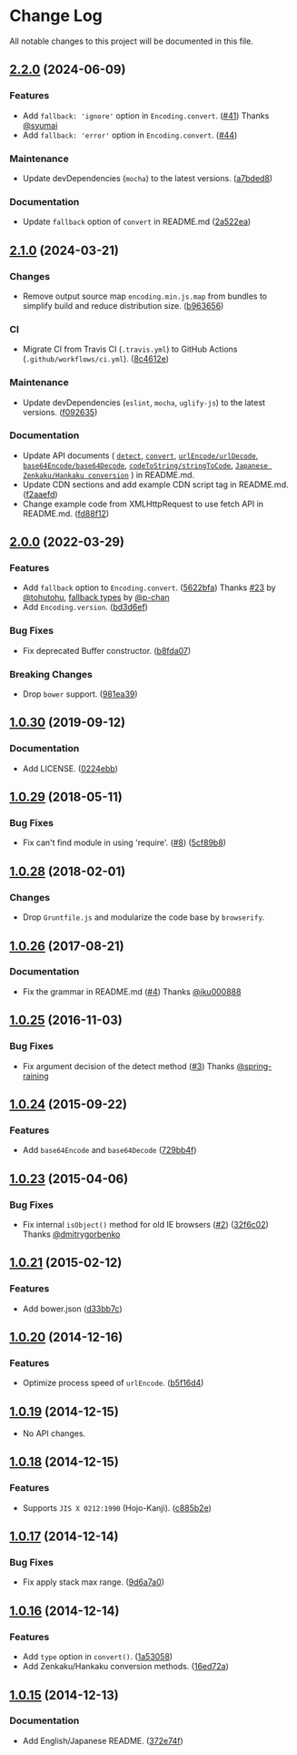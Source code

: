 # Change Log

All notable changes to this project will be documented in this file.

## [2.2.0](https://github.com/polygonplanet/encoding.js/compare/2.1.0...2.2.0) (2024-06-09)

### Features

* Add `fallback: 'ignore'` option in `Encoding.convert`. ([#41](https://github.com/polygonplanet/encoding.js/pull/41)) Thanks [@syumai](https://github.com/syumai)
* Add `fallback: 'error'` option in `Encoding.convert`. ([#44](https://github.com/polygonplanet/encoding.js/pull/44))

### Maintenance

* Update devDependencies (`mocha`) to the latest versions. ([a7bded8](https://github.com/polygonplanet/encoding.js/commit/a7bded8ec7cc4db6ab1702b850560c5dd3ee3206))

### Documentation

* Update `fallback` option of `convert` in README.md ([2a522ea](https://github.com/polygonplanet/encoding.js/commit/2a522ea07c651b2dceae5e97fdc4756bc22bfd3f))

## [2.1.0](https://github.com/polygonplanet/encoding.js/compare/2.0.0...2.1.0) (2024-03-21)

### Changes

* Remove output source map `encoding.min.js.map` from bundles to simplify build and reduce distribution size. ([b963656](https://github.com/polygonplanet/encoding.js/commit/b963656e4f17ad862e1ea11c7d5a11b51e514516))

### CI

* Migrate CI from Travis CI (`.travis.yml`) to GitHub Actions (`.github/workflows/ci.yml`). ([8c4612e](https://github.com/polygonplanet/encoding.js/commit/8c4612e7f25d6b58beb28e9f0e36f43347aeab11))

### Maintenance

* Update devDependencies (`eslint`, `mocha`, `uglify-js`) to the latest versions. ([f092635](https://github.com/polygonplanet/encoding.js/commit/f0926354792dd12560924b79422fd534629973ce))

### Documentation

* Update API documents (
  [`detect`](https://github.com/polygonplanet/encoding.js/commit/eed1e770d9ef8c3f25803a996487de3815375d5b),
  [`convert`](https://github.com/polygonplanet/encoding.js/commit/3263b396a7406ed0b61ce001763b3068227a661d),
  [`urlEncode/urlDecode`](https://github.com/polygonplanet/encoding.js/commit/992efb0f1522336f60fd646e0283afcc82374f73),
  [`base64Encode/base64Decode`](https://github.com/polygonplanet/encoding.js/commit/bb7dffd141757bd4fa32f5ed95cdca082a6277bd),
  [`codeToString/stringToCode`](https://github.com/polygonplanet/encoding.js/commit/7ede9a5b37b835611e700d466870d66d1e271a46),
  [`Japanese Zenkaku/Hankaku conversion`](https://github.com/polygonplanet/encoding.js/commit/f44ed2f93f1b0c9c93264c7e55272e42a6e3bd6e)
  ) in README.md.
* Update CDN sections and add example CDN script tag in README.md. ([f2aaefd](https://github.com/polygonplanet/encoding.js/commit/f2aaefde725309a879ed491cfc5bfeeefe0347a6))
* Change example code from XMLHttpRequest to use fetch API in README.md. ([fd88f12](https://github.com/polygonplanet/encoding.js/commit/fd88f12ff6656b9a21ab8170a9056512098dc387))

## [2.0.0](https://github.com/polygonplanet/encoding.js/compare/1.0.30...2.0.0) (2022-03-29)

### Features

* Add `fallback` option to `Encoding.convert`. ([5622bfa](https://github.com/polygonplanet/encoding.js/commit/5622bfa4b2ee3981d664315b743094fcfd4d01a0)) Thanks [#23](https://github.com/polygonplanet/encoding.js/pull/23) by [@tohutohu](https://github.com/tohutohu), [fallback types](https://github.com/DefinitelyTyped/DefinitelyTyped/pull/59656) by [@p-chan](https://github.com/p-chan)
* Add `Encoding.version`. ([bd3d6ef](https://github.com/polygonplanet/encoding.js/commit/bd3d6ef511a17c2d9671453e6c93618dae7ae9db))

### Bug Fixes

* Fix deprecated Buffer constructor. ([b8fda07](https://github.com/polygonplanet/encoding.js/commit/b8fda07f6957f9197210fcda196cb2d6cc28e7a1))

### Breaking Changes

* Drop `bower` support. ([981ea39](https://github.com/polygonplanet/encoding.js/commit/981ea3947021faa87e12774e0786c6b13fe09124))

## [1.0.30](https://github.com/polygonplanet/encoding.js/compare/1.0.29...1.0.30) (2019-09-12)

### Documentation

* Add LICENSE. ([0224ebb](https://github.com/polygonplanet/encoding.js/commit/0224ebb620ae4058064f80ec3ec5898181595abe))

## [1.0.29](https://github.com/polygonplanet/encoding.js/compare/1.0.28...1.0.29) (2018-05-11)

### Bug Fixes

* Fix can't find module in using 'require'. ([#8](https://github.com/polygonplanet/encoding.js/issues/8)) ([5cf89b8](https://github.com/polygonplanet/encoding.js/commit/5cf89b85758d2466fd52a9690eed27ebaeba1e5e))

## [1.0.28](https://github.com/polygonplanet/encoding.js/compare/1.0.26...1.0.28) (2018-02-01)

### Changes

* Drop `Gruntfile.js` and modularize the code base by `browserify`.

## [1.0.26](https://github.com/polygonplanet/encoding.js/compare/1.0.25...1.0.26) (2017-08-21)

### Documentation

* Fix the grammar in README.md ([#4](https://github.com/polygonplanet/encoding.js/pull/4)) Thanks [@iku000888](https://github.com/iku000888)

## [1.0.25](https://github.com/polygonplanet/encoding.js/compare/1.0.24...1.0.25) (2016-11-03)

### Bug Fixes

* Fix argument decision of the detect method ([#3](https://github.com/polygonplanet/encoding.js/pull/3)) Thanks [@spring-raining](https://github.com/spring-raining)

## [1.0.24](https://github.com/polygonplanet/encoding.js/compare/1.0.23...1.0.24) (2015-09-22)

### Features

* Add `base64Encode` and `base64Decode` ([729bb4f](https://github.com/polygonplanet/encoding.js/commit/729bb4fac63dbfbea8dedefe874270ae5d6c2e21))

## [1.0.23](https://github.com/polygonplanet/encoding.js/compare/1.0.21...1.0.23) (2015-04-06)

### Bug Fixes

* Fix internal `isObject()` method for old IE browsers ([#2](https://github.com/polygonplanet/encoding.js/pull/2)) ([32f6c02](https://github.com/polygonplanet/encoding.js/commit/32f6c02e290a36deb158357ddd1ebe34601cb4ea)) Thanks [@dmitrygorbenko](https://github.com/dmitrygorbenko)

## [1.0.21](https://github.com/polygonplanet/encoding.js/compare/1.0.20...1.0.21) (2015-02-12)

### Features

* Add bower.json ([d33bb7c](https://github.com/polygonplanet/encoding.js/commit/d33bb7c225e8e5c53100b6776a8c1d63b7a807e6))

## [1.0.20](https://github.com/polygonplanet/encoding.js/compare/1.0.19...1.0.20) (2014-12-16)

### Features

* Optimize process speed of `urlEncode`. ([b5f16d4](https://github.com/polygonplanet/encoding.js/commit/b5f16d4bb413705a4106030211cea8de4902c096))

## [1.0.19](https://github.com/polygonplanet/encoding.js/compare/1.0.18...1.0.19) (2014-12-15)

* No API changes.

## [1.0.18](https://github.com/polygonplanet/encoding.js/compare/1.0.17...1.0.18) (2014-12-15)

### Features

* Supports `JIS X 0212:1990` (Hojo-Kanji). ([c885b2e](https://github.com/polygonplanet/encoding.js/commit/c885b2e9b1e208538d1aa56362841a49a13221dc))

## [1.0.17](https://github.com/polygonplanet/encoding.js/compare/1.0.16...1.0.17) (2014-12-14)

### Bug Fixes

* Fix apply stack max range. ([9d6a7a0](https://github.com/polygonplanet/encoding.js/commit/9d6a7a0a3a59907799632e3e29cc39f1065978a4))

## [1.0.16](https://github.com/polygonplanet/encoding.js/compare/1.0.15...1.0.16) (2014-12-14)

### Features

* Add `type` option in `convert()`. ([1a53058](https://github.com/polygonplanet/encoding.js/commit/1a530580f3d1d26ef3bb05d15f52c08f70339b39))
* Add Zenkaku/Hankaku conversion methods. ([16ed72a](https://github.com/polygonplanet/encoding.js/commit/16ed72a1a3d315ea707a04dcb67614309b523fc4))

## [1.0.15](https://github.com/polygonplanet/encoding.js/compare/1.0.14...1.0.15) (2014-12-13)

### Documentation

* Add English/Japanese README. ([372e74f](https://github.com/polygonplanet/encoding.js/commit/372e74f82514c3fc4f07876bcd46d0fc4b2e59db))
